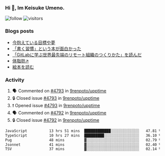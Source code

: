 ### Hi 👋, Im Keisuke Umeno.

<!--
**9renpoto/9renpoto** is a ✨ _special_ ✨ repository because its `README.md` (this file) appears on your GitHub profile.

Here are some ideas to get you started:

- 🔭 I’m currently working on ...
- 🌱 I’m currently learning ...
- 👯 I’m looking to collaborate on ...
- 🤔 I’m looking for help with ...
- 💬 Ask me about ...
- 📫 How to reach me: ...
- 😄 Pronouns: ...
- ⚡ Fun fact: ...
-->

![follow](https://img.shields.io/github/followers/9renpoto?label=Follow&style=social)
![visitors](https://komarev.com/ghpvc/?username=9renpoto&label=Profile%20views&color=0e75b6&style=flat)

### Blogs posts

<!-- BLOG-POST-LIST:START -->
- [今抱えている目標や夢](https://9renpoto.win/entry/2024/12/02/objective)
- [「書く習慣」という本が面白かった](https://9renpoto.win/entry/2024/11/11/leave_a_feeling_sad)
- [「GitLabに学ぶ世界最先端のリモート組織のつくりかた」を読んだ](https://9renpoto.win/entry/2024/09/10/remote_organization)
- [体脂肪↗](https://9renpoto.win/entry/2024/08/12/gaining_fat)
- [絵本を読む](https://9renpoto.win/entry/2024/07/26/picture_book)
<!-- BLOG-POST-LIST:END -->

### Activity

<!--START_SECTION:activity-->
1. 🗣 Commented on [#4793](https://github.com/9renpoto/upptime/issues/4793#issuecomment-2546084536) in [9renpoto/upptime](https://github.com/9renpoto/upptime)
2. 🔒 Closed issue [#4793](https://github.com/9renpoto/upptime/issues/4793) in [9renpoto/upptime](https://github.com/9renpoto/upptime)
3. ❗ Opened issue [#4793](https://github.com/9renpoto/upptime/issues/4793) in [9renpoto/upptime](https://github.com/9renpoto/upptime)
4. 🗣 Commented on [#4792](https://github.com/9renpoto/upptime/issues/4792#issuecomment-2544532701) in [9renpoto/upptime](https://github.com/9renpoto/upptime)
5. 🔒 Closed issue [#4792](https://github.com/9renpoto/upptime/issues/4792) in [9renpoto/upptime](https://github.com/9renpoto/upptime)
<!--END_SECTION:activity-->

<!--START_SECTION:waka-->

```txt
JavaScript          13 hrs 51 mins  ████████████░░░░░░░░░░░░░   47.81 %
TypeScript          10 hrs 27 mins  █████████░░░░░░░░░░░░░░░░   36.10 %
Pug                 48 mins         ▓░░░░░░░░░░░░░░░░░░░░░░░░   02.79 %
Jsonnet             41 mins         ▓░░░░░░░░░░░░░░░░░░░░░░░░   02.40 %
TSV                 37 mins         ▓░░░░░░░░░░░░░░░░░░░░░░░░   02.14 %
```

<!--END_SECTION:waka-->
